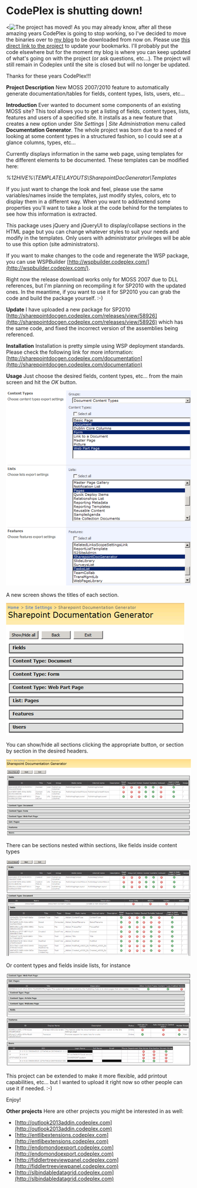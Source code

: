 # **CodePlex is shutting down!**

<![The project has moved!](Home_truck-icon.png|http://blog.gamosoft.com/sharepoint-documentation-generator/)
As you may already know, after all these amazing years CodePlex is going to stop working, so I've decided to move the binaries over to [my blog](http://blog.gamosoft.com/) to be downloaded from now on. Please use [this direct link to the project](http://blog.gamosoft.com/sharepoint-documentation-generator/) to update your bookmarks.
I'll probably put the code elsewhere but for the moment my blog is where you can keep updated of what's going on with the project (or ask questions, etc...). The project will still remain in Codeplex until the site is closed but will no longer be updated.

Thanks for these years CodePlex!!!



**Project Description**
New MOSS 2007/2010 feature to automatically generate documentation/tables for fields, content types, lists, users, etc...


**Introduction**
Ever wanted to document some components of an existing MOSS site? This tool allows you to get a listing of fields, content types, lists, features and users of a specified site.
It installs as a new feature that creates a new option under _Site Settings_ | _Site Administration_ menu called **Documentation Generator**.
The whole project was born due to a need of looking at some content types in a structured fashion, so I could see at a glance columns, types, etc...

Currently displays information in the same web page, using templates for the different elements to be documented. These templates can be modified here:

_%12HIVE%\TEMPLATE\LAYOUTS\SharepointDocGenerator\Templates_

If you just want to change the look and feel, please use the same variables/names inside the templates, just modify styles, colors, etc to display them in a different way.
When you want to add/extend some properties you'll want to take a look at the code behind for the templates to see how this information is extracted.

This package uses jQuery and jQueryUI to display/collapse sections in the HTML page but you can change whatever styles to suit your needs and modify in the templates.
Only users with administrator privileges will be able to use this option (site administrators).

If you want to make changes to the code and regenerate the WSP package, you can use WSPBuilder [http://wspbuilder.codeplex.com/](http://wspbuilder.codeplex.com/).

Right now the release download works only for MOSS 2007 due to DLL references, but I'm planning on recompiling it for SP2010 with the updated ones. In the meantime, if you want to use it for SP2010 you can grab the code and build the package yourself. :-)

**Update**
I have uploaded a new package for SP2010 [http://sharepointdocgen.codeplex.com/releases/view/58926](http://sharepointdocgen.codeplex.com/releases/view/58926) which has the same code, and fixed the incorrect version of the assemblies being referenced.


**Installation**
Installation is pretty simple using WSP deployment standards. Please check the following link for more information: [http://sharepointdocgen.codeplex.com/documentation](http://sharepointdocgen.codeplex.com/documentation)


**Usage**
Just choose the desired fields, content types, etc... from the main screen and hit the _OK_ button.

![Choose information](Home_10.png)


A new screen shows the titles of each section.

![Results](Home_11.png)


You can show/hide all sections clicking the appropriate button, or section by section in the desired headers.

![Fields](Home_12_p.png)


There can be sections nested within sections, like fields inside content types

![Content types](Home_13_p.png)


Or content types and fields inside lists, for instance

![Lists](Home_14_p.png)


This project can be extended to make it more flexible, add printout capabilities, etc... but I wanted to upload it right now so other people can use it if needed. :-)

Enjoy!


**Other projects**
Here are other projects you might be interested in as well:

* [http://outlook2013addin.codeplex.com](http://outlook2013addin.codeplex.com)
* [http://entlibextensions.codeplex.com](http://entlibextensions.codeplex.com)
* [http://endomondoexport.codeplex.com](http://endomondoexport.codeplex.com)
* [http://fiddlertreeviewpanel.codeplex.com](http://fiddlertreeviewpanel.codeplex.com)
* [http://slbindabledatagrid.codeplex.com](http://slbindabledatagrid.codeplex.com)